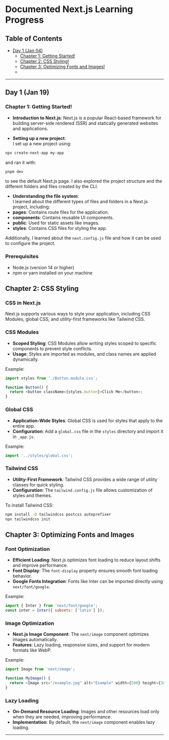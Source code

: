 # Documented Next.js Learning Progress

## Table of Contents

- [Day 1 (Jan 04)](#day-1-jan-19)
  - [Chapter 1: Getting Started!](#chapter-1-getting-started)
  - [Chapter 2: CSS Styling!](#chapter-2-css-styling)
  - [Chapter 3: Optimizing Fonts and Images!](#chapter-3-optimizing-fonts-and-images)
  - 

---

## Day 1 (Jan 19)

### Chapter 1: Getting Started!
- **Introduction to Next.js**: 
Next.js is a popular React-based framework for building server-side rendered (SSR) and statically generated websites and applications.

- **Setting up a new project**:  
I set up a new project using:
```bash
npx create-next-app my-app
```
and ran it with:
```bash
pnpm dev
```
to see the default Next.js page. I also explored the project structure and the different folders and files created by the CLI.

- **Understanding the file system**:  
I learned about the different types of files and folders in a Next.js project, including:
- **pages**: Contains route files for the application.
- **components**: Contains reusable UI components.
- **public**: Used for static assets like images.
- **styles**: Contains CSS files for styling the app.

Additionally, I learned about the `next.config.js` file and how it can be used to configure the project.

### Prerequisites
- Node.js (version 14 or higher)
- npm or yarn installed on your machine

## Chapter 2: CSS Styling

### CSS in Next.js
Next.js supports various ways to style your application, including CSS Modules, global CSS, and utility-first frameworks like Tailwind CSS.

### CSS Modules
- **Scoped Styling**: CSS Modules allow writing styles scoped to specific components to prevent style conflicts.
- **Usage**: Styles are imported as modules, and class names are applied dynamically.

Example:
```javascript
import styles from './Button.module.css';

function Button() {
  return <button className={styles.button}>Click Me</button>;
}
```

### Global CSS
- **Application-Wide Styles**: Global CSS is used for styles that apply to the entire app.
- **Configuration**: Add a `global.css` file in the `styles` directory and import it in `_app.js`.

Example:
```javascript
import '../styles/global.css';
```

### Tailwind CSS
- **Utility-First Framework**: Tailwind CSS provides a wide range of utility classes for quick styling.
- **Configuration**: The `tailwind.config.js` file allows customization of styles and themes.

To install Tailwind CSS:
```bash
npm install -D tailwindcss postcss autoprefixer
npx tailwindcss init
```

## Chapter 3: Optimizing Fonts and Images

### Font Optimization
- **Efficient Loading**: Next.js optimizes font loading to reduce layout shifts and improve performance.
- **Font Display**: The `font-display` property ensures smooth font loading behavior.
- **Google Fonts Integration**: Fonts like Inter can be imported directly using `next/font/google`.

Example:
```javascript
import { Inter } from 'next/font/google';
const inter = Inter({ subsets: ['latin'] });
```

### Image Optimization
- **Next.js Image Component**: The `next/image` component optimizes images automatically.
- **Features**: Lazy loading, responsive sizes, and support for modern formats like WebP.

Example:
```javascript
import Image from 'next/image';

function MyImage() {
  return <Image src="/example.jpg" alt="Example" width={500} height={300} />;
}
```

### Lazy Loading
- **On-Demand Resource Loading**: Images and other resources load only when they are needed, improving performance.
- **Implementation**: By default, the `next/image` component enables lazy loading.

---
